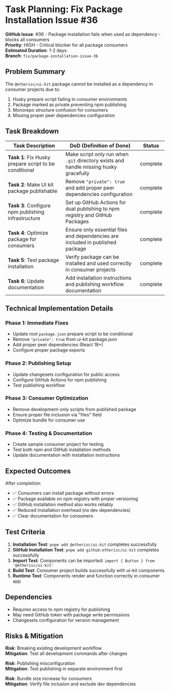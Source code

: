 # Task Planning: Fix Package Installation Issue #36

**GitHub Issue**: #36 - Package installation fails when used as dependency - blocks all consumers  
**Priority**: HIGH - Critical blocker for all package consumers  
**Estimated Duration**: 1-2 days  
**Branch**: `fix/package-installation-issue-36`

## Problem Summary

The `@etherisc/ui-kit` package cannot be installed as a dependency in consumer projects due to:

1. Husky prepare script failing in consumer environments
2. Package marked as private preventing npm publishing
3. Monorepo structure confusion for consumers
4. Missing proper peer dependencies configuration

## Task Breakdown

| Task Description                                       | DoD (Definition of Done)                                                              | Status   |
| ------------------------------------------------------ | ------------------------------------------------------------------------------------- | -------- |
| **Task 1**: Fix Husky prepare script to be conditional | Make script only run when `.git` directory exists and handle missing husky gracefully | complete |
| **Task 2**: Make UI kit package publishable            | Remove `"private": true` and add proper peer dependencies configuration               | complete |
| **Task 3**: Configure npm publishing infrastructure    | Set up GitHub Actions for dual publishing to npm registry and GitHub Packages         | complete |
| **Task 4**: Optimize package for consumers             | Ensure only essential files and dependencies are included in published package        | complete |
| **Task 5**: Test package installation                  | Verify package can be installed and used correctly in consumer projects               | complete |
| **Task 6**: Update documentation                       | Add installation instructions and publishing workflow documentation                   | complete |

## Technical Implementation Details

### Phase 1: Immediate Fixes

- Update root `package.json` prepare script to be conditional
- Remove `"private": true` from ui-kit package.json
- Add proper peer dependencies (React 18+)
- Configure proper package exports

### Phase 2: Publishing Setup

- Update changesets configuration for public access
- Configure GitHub Actions for npm publishing
- Test publishing workflow

### Phase 3: Consumer Optimization

- Remove development-only scripts from published package
- Ensure proper file inclusion via "files" field
- Optimize bundle for consumer use

### Phase 4: Testing & Documentation

- Create sample consumer project for testing
- Test both npm and GitHub installation methods
- Update documentation with installation instructions

## Expected Outcomes

After completion:

- ✅ Consumers can install package without errors
- ✅ Package available on npm registry with proper versioning
- ✅ GitHub installation method also works reliably
- ✅ Reduced installation overhead (no dev dependencies)
- ✅ Clear documentation for consumers

## Test Criteria

1. **Installation Test**: `pnpm add @etherisc/ui-kit` completes successfully
2. **GitHub Installation Test**: `pnpm add github:etherisc/ui-kit` completes successfully
3. **Import Test**: Components can be imported: `import { Button } from '@etherisc/ui-kit'`
4. **Build Test**: Consumer project builds successfully with ui-kit components
5. **Runtime Test**: Components render and function correctly in consumer app

## Dependencies

- Requires access to npm registry for publishing
- May need GitHub token with package write permissions
- Changesets configuration for version management

## Risks & Mitigation

**Risk**: Breaking existing development workflow  
**Mitigation**: Test all development commands after changes

**Risk**: Publishing misconfiguration  
**Mitigation**: Test publishing in separate environment first

**Risk**: Bundle size increase for consumers  
**Mitigation**: Verify file inclusion and exclude dev dependencies
